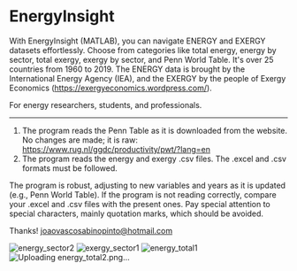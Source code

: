 # EnergyInsight

With EnergyInsight (MATLAB), you can navigate ENERGY and EXERGY datasets effortlessly. 
Choose from categories like total energy, energy by sector, total exergy, exergy by sector, and Penn World Table.
It's over 25 countries from 1960 to 2019. The ENERGY data is brought by the International Energy Agency (IEA), and the EXERGY by the people of Exergy Economics (https://exergyeconomics.wordpress.com/).

For energy researchers, students, and professionals.

--------------------------------------------------------------------------------------------------------------------------------------------------------------

1. The program reads the Penn Table as it is downloaded from the website. No changes are made; it is raw: https://www.rug.nl/ggdc/productivity/pwt/?lang=en
2. The program reads the energy and exergy .csv files. The .excel and .csv formats must be followed. 

The program is robust, adjusting to new variables and years as it is updated (e.g., Penn World Table). If the program is not reading correctly, compare your .excel and .csv files with the present ones. Pay special attention to special characters, mainly quotation marks, which should be avoided.

Thanks!
joaovascosabinopinto@hotmail.com

![energy_sector2](https://github.com/vasco99/EnergyInsight/assets/43729815/4d1fb88d-1adf-437a-b4b3-7633ef6841a2)
![exergy_sector1](https://github.com/vasco99/EnergyInsight/assets/43729815/92268db7-616d-4020-9fac-51e82fb05b3e)
![energy_total1](https://github.com/vasco99/EnergyInsight/assets/43729815/6e042346-ca3d-40ce-a7a7-41abe85ea93a)
![Uploading energy_total2.png…]()



